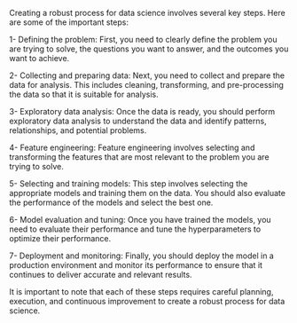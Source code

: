 Creating a robust process for data science involves several key steps. Here are some of the important steps:

1- Defining the problem: First, you need to clearly define the problem you are trying to solve, the questions you want to answer, and the outcomes you want to achieve.

2- Collecting and preparing data: Next, you need to collect and prepare the data for analysis. This includes cleaning, transforming, and pre-processing the data so that it is suitable for analysis.

3- Exploratory data analysis: Once the data is ready, you should perform exploratory data analysis to understand the data and identify patterns, relationships, and potential problems.

4- Feature engineering: Feature engineering involves selecting and transforming the features that are most relevant to the problem you are trying to solve.

5- Selecting and training models: This step involves selecting the appropriate models and training them on the data. You should also evaluate the performance of the models and select the best one.

6- Model evaluation and tuning: Once you have trained the models, you need to evaluate their performance and tune the hyperparameters to optimize their performance.

7- Deployment and monitoring: Finally, you should deploy the model in a production environment and monitor its performance to ensure that it continues to deliver accurate and relevant results.

It is important to note that each of these steps requires careful planning, execution, and continuous improvement to create a robust process for data science.